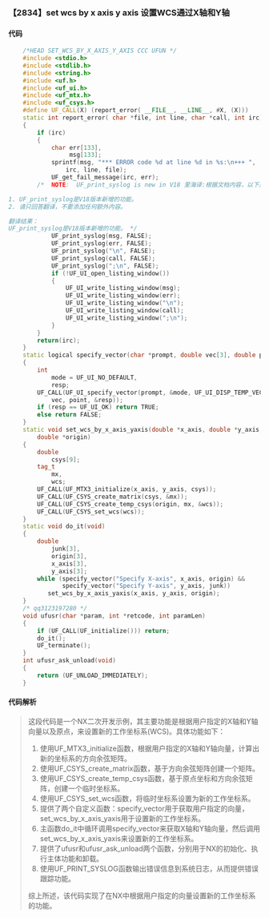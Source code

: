 ### 【2834】set wcs by x axis y axis 设置WCS通过X轴和Y轴

#### 代码

```cpp
    /*HEAD SET_WCS_BY_X_AXIS_Y_AXIS CCC UFUN */  
    #include <stdio.h>  
    #include <stdlib.h>  
    #include <string.h>  
    #include <uf.h>  
    #include <uf_ui.h>  
    #include <uf_mtx.h>  
    #include <uf_csys.h>  
    #define UF_CALL(X) (report_error( __FILE__, __LINE__, #X, (X)))  
    static int report_error( char *file, int line, char *call, int irc)  
    {  
        if (irc)  
        {  
            char err[133],  
                 msg[133];  
            sprintf(msg, "*** ERROR code %d at line %d in %s:\n+++ ",  
                irc, line, file);  
            UF_get_fail_message(irc, err);  
        /*  NOTE:  UF_print_syslog is new in V18 里海译:根据文档内容，以下是关键点的翻译：

1. UF_print_syslog是V18版本新增的功能。
2. 请只回答翻译，不要添加任何额外内容。

翻译结果：
UF_print_syslog是V18版本新增的功能。 */  
            UF_print_syslog(msg, FALSE);  
            UF_print_syslog(err, FALSE);  
            UF_print_syslog("\n", FALSE);  
            UF_print_syslog(call, FALSE);  
            UF_print_syslog(";\n", FALSE);  
            if (!UF_UI_open_listing_window())  
            {  
                UF_UI_write_listing_window(msg);  
                UF_UI_write_listing_window(err);  
                UF_UI_write_listing_window("\n");  
                UF_UI_write_listing_window(call);  
                UF_UI_write_listing_window(";\n");  
            }  
        }  
        return(irc);  
    }  
    static logical specify_vector(char *prompt, double vec[3], double point[3])  
    {  
        int  
            mode = UF_UI_NO_DEFAULT,  
            resp;  
        UF_CALL(UF_UI_specify_vector(prompt, &mode, UF_UI_DISP_TEMP_VECTOR,  
            vec, point, &resp));  
        if (resp == UF_UI_OK) return TRUE;  
        else return FALSE;  
    }  
    static void set_wcs_by_x_axis_yaxis(double *x_axis, double *y_axis,  
        double *origin)  
    {  
        double  
            csys[9];  
        tag_t  
            mx,  
            wcs;  
        UF_CALL(UF_MTX3_initialize(x_axis, y_axis, csys));  
        UF_CALL(UF_CSYS_create_matrix(csys, &mx));  
        UF_CALL(UF_CSYS_create_temp_csys(origin, mx, &wcs));  
        UF_CALL(UF_CSYS_set_wcs(wcs));  
    }  
    static void do_it(void)  
    {  
        double  
            junk[3],  
            origin[3],  
            x_axis[3],  
            y_axis[3];  
        while (specify_vector("Specify X-axis", x_axis, origin) &&  
               specify_vector("Specify Y-axis", y_axis, junk))  
           set_wcs_by_x_axis_yaxis(x_axis, y_axis, origin);  
    }  
    /* qq3123197280 */  
    void ufusr(char *param, int *retcode, int paramLen)  
    {  
        if (UF_CALL(UF_initialize())) return;  
        do_it();  
        UF_terminate();  
    }  
    int ufusr_ask_unload(void)  
    {  
        return (UF_UNLOAD_IMMEDIATELY);  
    }

```

#### 代码解析

> 这段代码是一个NX二次开发示例，其主要功能是根据用户指定的X轴和Y轴向量以及原点，来设置新的工作坐标系(WCS)。具体功能如下：
>
> 1. 使用UF_MTX3_initialize函数，根据用户指定的X轴和Y轴向量，计算出新的坐标系的方向余弦矩阵。
> 2. 使用UF_CSYS_create_matrix函数，基于方向余弦矩阵创建一个矩阵。
> 3. 使用UF_CSYS_create_temp_csys函数，基于原点坐标和方向余弦矩阵，创建一个临时坐标系。
> 4. 使用UF_CSYS_set_wcs函数，将临时坐标系设置为新的工作坐标系。
> 5. 提供了两个自定义函数：specify_vector用于获取用户指定的向量，set_wcs_by_x_axis_yaxis用于设置新的工作坐标系。
> 6. 主函数do_it中循环调用specify_vector来获取X轴和Y轴向量，然后调用set_wcs_by_x_axis_yaxis来设置新的工作坐标系。
> 7. 提供了ufusr和ufusr_ask_unload两个函数，分别用于NX的初始化、执行主体功能和卸载。
> 8. 使用UF_PRINT_SYSLOG函数输出错误信息到系统日志，从而提供错误跟踪功能。
>
> 综上所述，该代码实现了在NX中根据用户指定的向量设置新的工作坐标系的功能。
>
